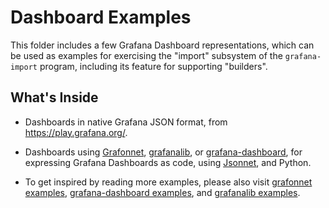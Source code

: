 # Dashboard Examples

This folder includes a few Grafana Dashboard representations, which can be
used as examples for exercising the "import" subsystem of the `grafana-import`
program, including its feature for supporting "builders".


## What's Inside

- Dashboards in native Grafana JSON format, from https://play.grafana.org/.

- Dashboards using [Grafonnet], [grafanalib], or [grafana-dashboard], for expressing
  Grafana Dashboards as code, using [Jsonnet], and Python.

- To get inspired by reading more examples, please also visit
  [grafonnet examples], [grafana-dashboard examples], and [grafanalib examples].


[grafana-dashboard]: https://github.com/fzyzcjy/grafana_dashboard_python
[grafana-dashboard examples]: https://github.com/fzyzcjy/grafana_dashboard_python/tree/master/examples
[grafanalib]: https://github.com/weaveworks/grafanalib
[grafanalib examples]: https://github.com/weaveworks/grafanalib/tree/main/grafanalib/tests/examples
[Grafonnet]: https://github.com/grafana/grafonnet
[grafonnet examples]: https://github.com/grafana/grafonnet/tree/main/examples
[Jsonnet]: https://github.com/google/go-jsonnet
